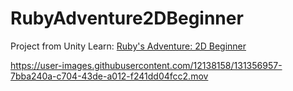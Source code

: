 # RubyAdventure2DBeginner
Project from Unity Learn: [Ruby's Adventure: 2D Beginner](https://learn.unity.com/project/ruby-s-2d-rpg?uv=2020.3)



https://user-images.githubusercontent.com/12138158/131356957-7bba240a-c704-43de-a012-f241dd04fcc2.mov




